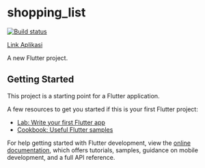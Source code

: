 # shopping_list

[![Build status](https://build.appcenter.ms/v0.1/apps/a2858a6a-115c-46e8-aa3e-160ed2d74323/branches/main/badge)](https://appcenter.ms)

[Link Aplikasi](https://install.appcenter.ms/orgs/shopping-list-hilal/apps/shopping-list/distribution_groups/public)

A new Flutter project.

## Getting Started

This project is a starting point for a Flutter application.

A few resources to get you started if this is your first Flutter project:

- [Lab: Write your first Flutter app](https://docs.flutter.dev/get-started/codelab)
- [Cookbook: Useful Flutter samples](https://docs.flutter.dev/cookbook)

For help getting started with Flutter development, view the
[online documentation](https://docs.flutter.dev/), which offers tutorials,
samples, guidance on mobile development, and a full API reference.
